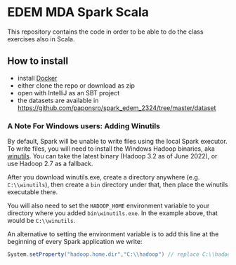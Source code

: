 # EDEM MDA Spark Scala

This repository contains the code in order to be able to do the class exercises also in Scala.

## How to install

- install [Docker](https://docker.com)
- either clone the repo or download as zip
- open with IntelliJ as an SBT project
- the datasets are available in https://github.com/paponsro/spark_edem_2324/tree/master/dataset


### A Note For Windows users: Adding Winutils

By default, Spark will be unable to write files using the local Spark executor. To write files, you will need to install the Windows Hadoop binaries, aka [winutils](https://github.com/cdarlint/winutils). You can take the latest binary (Hadoop 3.2 as of June 2022), or use Hadoop 2.7 as a fallback.

After you download winutils.exe, create a directory anywhere (e.g. `C:\\winutils`), then create a `bin` directory under that, then place the winutils executable there.

You will also need to set the `HADOOP_HOME` environment variable to your directory where you added `bin\winutils.exe`. In the example above, that would be `C:\\winutils`.

An alternative to setting the environment variable is to add this line at the beginning of every Spark application we write:

```scala
System.setProperty("hadoop.home.dir","C:\\hadoop") // replace C:\\hadoop with your actual directory
```
